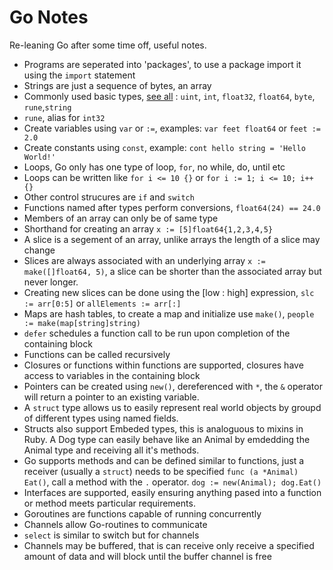 # Go Notes

Re-leaning Go after some time off, useful notes.

* Programs are seperated into 'packages', to use a package import it using the `import` statement
* Strings are just a sequence of bytes, an array
* Commonly used basic types, [see all](http://www.golangbootcamp.com/book/types) : `uint`, `int`, `float32`, `float64`, `byte`, `rune`,`string`
* `rune`, alias for `int32`
* Create variables using `var` or `:=`, examples: `var feet float64` or `feet := 2.0`
* Create constants using `const`, example: `cont hello string = 'Hello World!'`
* Loops, Go only has one type of loop, `for`,  no while, do, until etc
* Loops can be written like `for i <= 10 {}` or `for i := 1; i <= 10; i++ {}`
* Other control strucures are `if` and `switch`
* Functions named after types perform conversions, `float64(24) == 24.0`
* Members of an array can only be of same type
* Shorthand for creating an array `x := [5]float64{1,2,3,4,5}`
* A slice is a segement of an array, unlike arrays the length of a slice may change
* Slices are always associated with an underlying array `x := make([]float64, 5)`, a slice can be shorter than the associated array but never longer.
* Creating new slices can be done using the [low : high] expression, `slc := arr[0:5]` or `allElements := arr[:]`
* Maps are hash tables, to create a map and initialize use `make()`, `people := make(map[string]string)`
* `defer` schedules a function call to be run upon completion of the containing block
* Functions can be called recursively
* Closures or functions within functions are supported, closures have access to variables in the containing block
* Pointers can be created using `new()`, dereferenced with `*`, the `&` operator will return a pointer to an existing variable.
* A `struct` type allows us to easily represent real world objects by groupd of different types using named fields.
* Structs also support Embeded types, this is analoguous to mixins in Ruby. A Dog type can easily behave like an Animal by emdedding the Animal type and receiving all it's methods.
* Go supports methods and can be defined similar to functions, just a receiver (usually a `struct`) needs to be specified `func (a *Animal) Eat()`, call a method with the `.` operator. `dog := new(Animal); dog.Eat()`
* Interfaces are supported, easily ensuring anything pased into a function or method meets particular requirements.
* Goroutines are functions capable of running concurrently
* Channels allow Go-routines to communicate
* `select` is similar to switch but for channels
* Channels may be buffered, that is can receive only receive a specified amount of data and will block until the buffer channel is free
